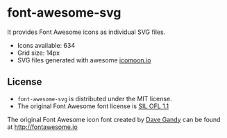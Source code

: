 # font-awesome-svg

It provides Font Awesome icons as individual SVG files.

- Icons available: 634
- Grid size: 14px
- SVG files generated with awesome [icomoon.io](https://icomoon.io)

## License

- `font-awesome-svg` is distributed under the MIT license.
- The original Font Awesome font license is [SIL OFL 1.1](http://fontawesome.io/license/)

The original Font Awesome icon font created by [Dave Gandy](http://twitter.com/davegandy) can be found at http://fontawesome.io